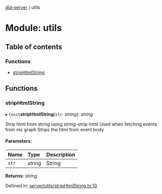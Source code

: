 [did-server](../README.md) / utils

# Module: utils

## Table of contents

### Functions

- [stripHtmlString](utils.md#striphtmlstring)

## Functions

### stripHtmlString

▸ `Const`**stripHtmlString**(`str`: *string*): *string*

Strip html from string using string-strip-html
Used when fetching events from ms graph
Strips the html from event body

#### Parameters:

Name | Type | Description |
:------ | :------ | :------ |
`str` | *string* | String    |

**Returns:** *string*

Defined in: [server/utils/stripHtmlString.ts:10](https://github.com/Puzzlepart/did/blob/4fa695e4/server/utils/stripHtmlString.ts#L10)
